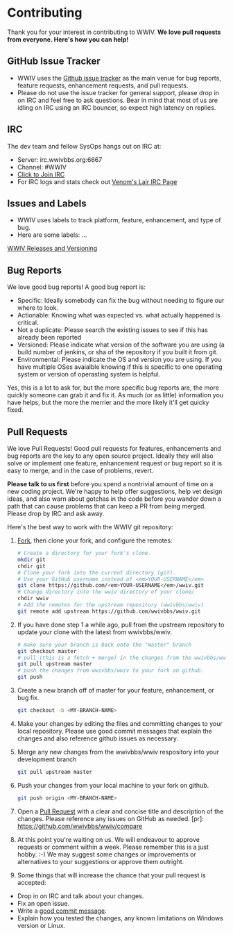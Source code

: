 # Contributing

Thank you for your interest in contributing to WWIV. 
<strong>We love pull requests from everyone. Here's how you can help!</strong>

## GitHub Issue Tracker

* WWIV uses the [Github issue tracker](https://github.com/wwivbbs/wwiv/issues) as the main venue for
bug reports, feature requests, enhancement requests, and pull requests.
* Please do not use the issue tracker for general support, please drop in on 
IRC and feel free to ask questions.  Bear in mind that most of us are idling
on IRC using an IRC bouncer, so expect high latency on replies.

## IRC

The dev team and fellow SysOps hangs out on IRC at:

* Server: irc.wwivbbs.org:6667
* Channel: #WWIV
* <a href="irc://irc.wwivbbs.org:6667/wwiv">Click to Join IRC</a>
* For IRC logs and stats check out [Venom's Lair IRC Page](http://venomslair.com/irc.php)

## Issues and Labels

* WWIV uses labels to track platform, feature, enhancement, and type of bug. 
* Here are some labels:
...

[WWIV Releases and Versioning](http://wwivbbs.readthedocs.org/en/latest/Development/wwiv_releases_and_versioning/)

## Bug Reports

We love good bug reports!  A good bug report is:
* Specific: Ideally somebody can fix the bug without needing to figure our where to look.  
* Actionable: Knowing what was expected vs. what actually happened is critical.
* Not a duplicate: Please search the existing issues to see if this has already been reported
* Versioned: Please indicate what version of the software you are using (a build number of jenkins, or sha of the repository if you built it from git.
* Environmental: Please indicate the OS and version you are using.  If you have multiple OSes avaialble knowing if this is specific to one operating system or version of operasting system is helpful.

Yes, this is a lot to ask for, but the more specific bug reports are, the more quickly someone can grab it and fix it.  As much (or as little) information you have helps, but the more the merrier and the more likely it'll get quicky fixed.

## Pull Requests

We love Pull Requests! Good pull requests for features, enhancements and bug reports are the key to any open source project. Ideally they will also solve or implement one feature, enhancement request or bug report so it is easy to merge, and in the case of problems, revert. 

<strong>Please talk to us first</strong> before you spend a nontrivial amount of time on a new coding project.  We're happy to help offer suggestions, help vet design ideas, and also warn about gotchas in the code before you wander down a path that can cause problems that can keep a PR from being merged.  Please drop by IRC and ask away.

Here's the best way to work with the WWIV git repository:

1. [Fork](https://help.github.com/articles/fork-a-repo/), then clone your fork, and configure the remotes:
    
    ```bash
    # Create a directory for your fork's clone.
    mkdir git
    chdir git
    # Clone your fork into the current directory (git).
    # Use your GitHub username instead of <em>YOUR-USERNAME</em>
    git clone https://github.com/<em>YOUR-USERNAME</em>/wwiv.git
    # Change directory into the wwiv directory of your clone/
    chdir wwiv
    # Add the remotes for the upstream repository (wwivbbs/wwiv)
    git remote add upstream https://github.com/wwivbbs/wwiv.git
    ```
    
2. If you have done step 1 a while ago, pull from the upstream repository to update your clone with the latest from wwivbbs/wwiv.
    ```bash
    # make sure your branch is back onto the "master" branch
    git checkout master
    # pull (this is a fetch + merge) in the changes from the wwivbbs/wwiv respository.
    git pull upstream master
    # push the changes from wwivbbs/wwiv to your fork on github.
    git push
    ```
    
3. Create a new branch off of master for your feature, enhancement, or bug fix.

    ```bash
    git checkout -b <MY-BRANCH-NAME>
    ```    

4. Make your changes by editing the files and committing changes to your local repository.  Please use good commit messages that explain the changes and also reference github issues as necessary.

5. Merge any new changes from the wwivbbs/wwiv respository into your development branch

    ```bash
    git pull upstream master
    ```    
    
6. Push your changes from your local machine to your fork on github.

    ```bash
    git push origin <MY-BRANCH-NAME>
    ```
    
7. Open a [Pull Request](https://help.github.com/articles/using-pull-requests/) with a clear and concise
   title and description of the changes.  Please reference any issues on GitHub as needed. 
   [pr]: https://github.com/wwivbbs/wwiv/compare

8. At this point you're waiting on us. We will endeavour to approve requests or comment within a week.
Please remember this is a just hobby. :-) We may suggest
some changes or improvements or alternatives to your suggestions or approve them outright.

9. Some things that will increase the chance that your pull request is accepted:

* Drop in on IRC and talk about your changes.
* Fix an open issue.
* Write a [good commit message][commit].
* Explain how you tested the changes, any known limitations on Windows version or Linux.

[commit]: http://tbaggery.com/2008/04/19/a-note-about-git-commit-messages.html
